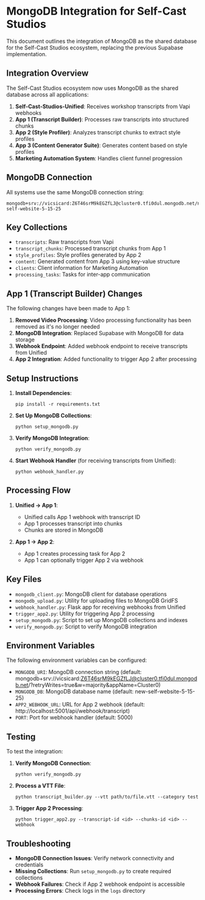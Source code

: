 # MongoDB Integration for Self-Cast Studios

This document outlines the integration of MongoDB as the shared database for the Self-Cast Studios ecosystem, replacing the previous Supabase implementation.

## Integration Overview

The Self-Cast Studios ecosystem now uses MongoDB as the shared database across all applications:

1. **Self-Cast-Studios-Unified**: Receives workshop transcripts from Vapi webhooks
2. **App 1 (Transcript Builder)**: Processes raw transcripts into structured chunks
3. **App 2 (Style Profiler)**: Analyzes transcript chunks to extract style profiles
4. **App 3 (Content Generator Suite)**: Generates content based on style profiles
5. **Marketing Automation System**: Handles client funnel progression

## MongoDB Connection

All systems use the same MongoDB connection string:

```
mongodb+srv://vicsicard:Z6T46srM9kEGZfLJ@cluster0.tfi0dul.mongodb.net/new-self-website-5-15-25
```

## Key Collections

- `transcripts`: Raw transcripts from Vapi
- `transcript_chunks`: Processed transcript chunks from App 1
- `style_profiles`: Style profiles generated by App 2
- `content`: Generated content from App 3 using key-value structure
- `clients`: Client information for Marketing Automation
- `processing_tasks`: Tasks for inter-app communication

## App 1 (Transcript Builder) Changes

The following changes have been made to App 1:

1. **Removed Video Processing**: Video processing functionality has been removed as it's no longer needed
2. **MongoDB Integration**: Replaced Supabase with MongoDB for data storage
3. **Webhook Endpoint**: Added webhook endpoint to receive transcripts from Unified
4. **App 2 Integration**: Added functionality to trigger App 2 after processing

## Setup Instructions

1. **Install Dependencies**:
   ```
   pip install -r requirements.txt
   ```

2. **Set Up MongoDB Collections**:
   ```
   python setup_mongodb.py
   ```

3. **Verify MongoDB Integration**:
   ```
   python verify_mongodb.py
   ```

4. **Start Webhook Handler** (for receiving transcripts from Unified):
   ```
   python webhook_handler.py
   ```

## Processing Flow

1. **Unified → App 1**:
   - Unified calls App 1 webhook with transcript ID
   - App 1 processes transcript into chunks
   - Chunks are stored in MongoDB

2. **App 1 → App 2**:
   - App 1 creates processing task for App 2
   - App 1 can optionally trigger App 2 via webhook

## Key Files

- `mongodb_client.py`: MongoDB client for database operations
- `mongodb_upload.py`: Utility for uploading files to MongoDB GridFS
- `webhook_handler.py`: Flask app for receiving webhooks from Unified
- `trigger_app2.py`: Utility for triggering App 2 processing
- `setup_mongodb.py`: Script to set up MongoDB collections and indexes
- `verify_mongodb.py`: Script to verify MongoDB integration

## Environment Variables

The following environment variables can be configured:

- `MONGODB_URI`: MongoDB connection string (default: mongodb+srv://vicsicard:Z6T46srM9kEGZfLJ@cluster0.tfi0dul.mongodb.net/?retryWrites=true&w=majority&appName=Cluster0)
- `MONGODB_DB`: MongoDB database name (default: new-self-website-5-15-25)
- `APP2_WEBHOOK_URL`: URL for App 2 webhook (default: http://localhost:5001/api/webhook/transcript)
- `PORT`: Port for webhook handler (default: 5000)

## Testing

To test the integration:

1. **Verify MongoDB Connection**:
   ```
   python verify_mongodb.py
   ```

2. **Process a VTT File**:
   ```
   python transcript_builder.py --vtt path/to/file.vtt --category test
   ```

3. **Trigger App 2 Processing**:
   ```
   python trigger_app2.py --transcript-id <id> --chunks-id <id> --webhook
   ```

## Troubleshooting

- **MongoDB Connection Issues**: Verify network connectivity and credentials
- **Missing Collections**: Run `setup_mongodb.py` to create required collections
- **Webhook Failures**: Check if App 2 webhook endpoint is accessible
- **Processing Errors**: Check logs in the `logs` directory
